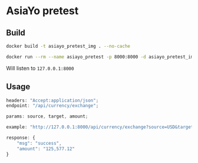 # AsiaYo pretest

## Build

```bash
docker build -t asiayo_pretest_img . --no-cache

docker run --rm --name asiayo_pretest -p 8000:8000 -d asiayo_pretest_img
```

Will listen to `127.0.0.1:8000`

## Usage

```js
headers: "Accept:application/json";
endpoint: "/api/currency/exchange";

params: source, target, amount;

example: "http://127.0.0.1:8000/api/currency/exchange?source=USD&target=JPY&amount=1123.222222";

response: {
    "msg": "success",
    "amount": "125,577.12"
}
```
